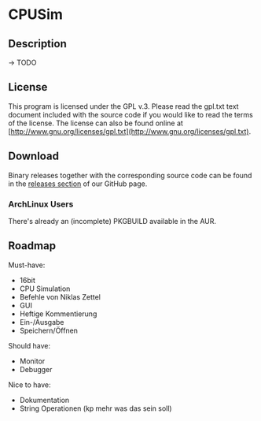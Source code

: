 # CPUSim

## Description

-> TODO

## License

This program is licensed under the GPL v.3. Please read the gpl.txt text document
included with the source code if you would like to read the terms of the license.
The license can also be found online at
[http://www.gnu.org/licenses/gpl.txt](http://www.gnu.org/licenses/gpl.txt).

## Download

Binary releases together with the corresponding source code can be found in the [releases section](https://github.com/HERDER2014/CPUSim/releases) of our GitHub page.

### ArchLinux Users
There's already an (incomplete) PKGBUILD available in the AUR.

## Roadmap

Must-have:
- 16bit
- CPU Simulation
- Befehle von Niklas Zettel
- GUI
- Heftige Kommentierung
- Ein-/Ausgabe
- Speichern/Öffnen

Should have:
- Monitor
- Debugger

Nice to have:
- Dokumentation
- String Operationen (kp mehr was das sein soll)
